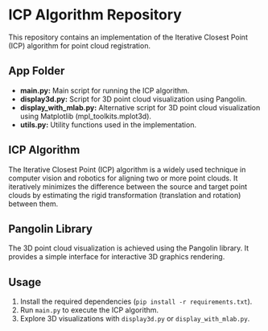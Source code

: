 # ICP Algorithm Repository

This repository contains an implementation of the Iterative Closest Point (ICP) algorithm for point cloud registration.

## App Folder

- **main.py:** Main script for running the ICP algorithm.
- **display3d.py:** Script for 3D point cloud visualization using Pangolin.
- **display_with_mlab.py:** Alternative script for 3D point cloud visualization using Matplotlib (mpl_toolkits.mplot3d).
- **utils.py:** Utility functions used in the implementation.

## ICP Algorithm

The Iterative Closest Point (ICP) algorithm is a widely used technique in computer vision and robotics for aligning two or more point clouds. It iteratively minimizes the difference between the source and target point clouds by estimating the rigid transformation (translation and rotation) between them.

## Pangolin Library

The 3D point cloud visualization is achieved using the Pangolin library. It provides a simple interface for interactive 3D graphics rendering.

## Usage

1. Install the required dependencies (`pip install -r requirements.txt`).
2. Run `main.py` to execute the ICP algorithm.
3. Explore 3D visualizations with `display3d.py` or `display_with_mlab.py`.
